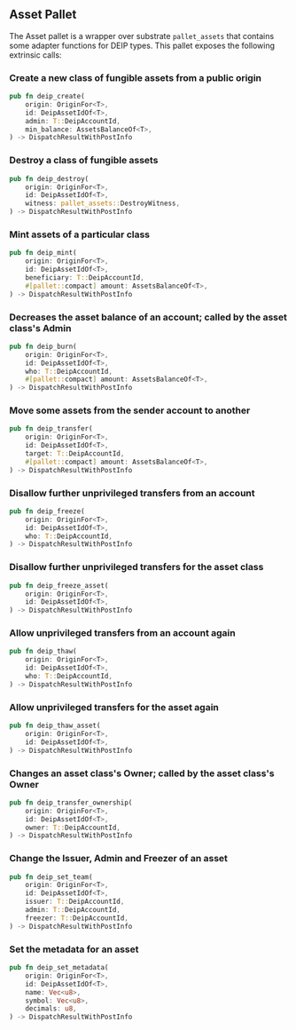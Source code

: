## Asset Pallet

The Asset pallet is a wrapper over substrate `pallet_assets` that contains some adapter functions for DEIP types.
This pallet exposes the following extrinsic calls:


### Create a new class of fungible assets from a public origin

```rust
pub fn deip_create(
    origin: OriginFor<T>,
    id: DeipAssetIdOf<T>,
    admin: T::DeipAccountId,
    min_balance: AssetsBalanceOf<T>,
) -> DispatchResultWithPostInfo
```


### Destroy a class of fungible assets

```rust
pub fn deip_destroy(
    origin: OriginFor<T>,
    id: DeipAssetIdOf<T>,
    witness: pallet_assets::DestroyWitness,
) -> DispatchResultWithPostInfo
```


### Mint assets of a particular class

```rust
pub fn deip_mint(
    origin: OriginFor<T>,
    id: DeipAssetIdOf<T>,
    beneficiary: T::DeipAccountId,
    #[pallet::compact] amount: AssetsBalanceOf<T>,
) -> DispatchResultWithPostInfo
```


### Decreases the asset balance of an account; called by the asset class's Admin

```rust
pub fn deip_burn(
    origin: OriginFor<T>,
    id: DeipAssetIdOf<T>,
    who: T::DeipAccountId,
    #[pallet::compact] amount: AssetsBalanceOf<T>,
) -> DispatchResultWithPostInfo
```


### Move some assets from the sender account to another

```rust
pub fn deip_transfer(
    origin: OriginFor<T>,
    id: DeipAssetIdOf<T>,
    target: T::DeipAccountId,
    #[pallet::compact] amount: AssetsBalanceOf<T>,
) -> DispatchResultWithPostInfo
```


### Disallow further unprivileged transfers from an account


```rust
pub fn deip_freeze(
    origin: OriginFor<T>,
    id: DeipAssetIdOf<T>,
    who: T::DeipAccountId,
) -> DispatchResultWithPostInfo
```


### Disallow further unprivileged transfers for the asset class

```rust
pub fn deip_freeze_asset(
    origin: OriginFor<T>,
    id: DeipAssetIdOf<T>,
) -> DispatchResultWithPostInfo
```


### Allow unprivileged transfers from an account again

```rust
pub fn deip_thaw(
    origin: OriginFor<T>,
    id: DeipAssetIdOf<T>,
    who: T::DeipAccountId,
) -> DispatchResultWithPostInfo
```


### Allow unprivileged transfers for the asset again

```rust
pub fn deip_thaw_asset(
    origin: OriginFor<T>,
    id: DeipAssetIdOf<T>,
) -> DispatchResultWithPostInfo
```


### Changes an asset class's Owner; called by the asset class's Owner

```rust
pub fn deip_transfer_ownership(
    origin: OriginFor<T>,
    id: DeipAssetIdOf<T>,
    owner: T::DeipAccountId,
) -> DispatchResultWithPostInfo
```


### Change the Issuer, Admin and Freezer of an asset

```rust
pub fn deip_set_team(
    origin: OriginFor<T>,
    id: DeipAssetIdOf<T>,
    issuer: T::DeipAccountId,
    admin: T::DeipAccountId,
    freezer: T::DeipAccountId,
) -> DispatchResultWithPostInfo
```


### Set the metadata for an asset

```rust
pub fn deip_set_metadata(
    origin: OriginFor<T>,
    id: DeipAssetIdOf<T>,
    name: Vec<u8>,
    symbol: Vec<u8>,
    decimals: u8,
) -> DispatchResultWithPostInfo
```